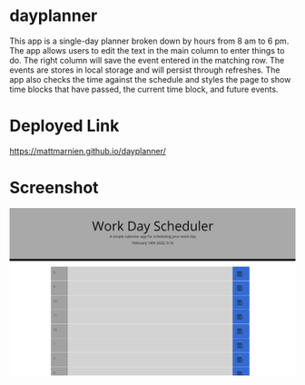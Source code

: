 # dayplanner

This app is a single-day planner broken down by hours from 8 am to 6 pm. The app allows users to edit the text in the main column to enter things to do. The right column will save the event entered in the matching row. The events are stores in local storage and will persist through refreshes.
 The app also checks the time against the schedule and styles the page to show time blocks that have passed, the current time block, and future events. 

# Deployed Link
https://mattmarnien.github.io/dayplanner/

# Screenshot
![Image of Day Planner - Desktop](images/dayPlanner.PNG)

